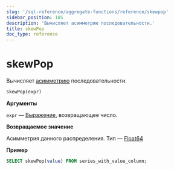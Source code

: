 ```yaml
---
slug: '/sql-reference/aggregate-functions/reference/skewpop'
sidebar_position: 185
description: 'Вычисляет асимметрию последовательности.'
title: skewPop
doc_type: reference
---
```

# skewPop

Вычисляет [асимметрию](https://en.wikipedia.org/wiki/Skewness) последовательности.

```sql
skewPop(expr)
```

**Аргументы**

`expr` — [Выражение](/sql-reference/syntax#expressions), возвращающее число.

**Возвращаемое значение**

Асимметрия данного распределения. Тип — [Float64](../../../sql-reference/data-types/float.md)

**Пример**

```sql
SELECT skewPop(value) FROM series_with_value_column;
```